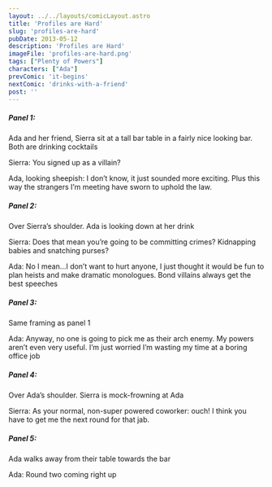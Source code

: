 ```yaml
---
layout: ../../layouts/comicLayout.astro
title: 'Profiles are Hard'
slug: 'profiles-are-hard'
pubDate: 2013-05-12 
description: 'Profiles are Hard'
imageFile: 'profiles-are-hard.png'
tags: ["Plenty of Powers"]
characters: ["Ada"]
prevComic: 'it-begins' 
nextComic: 'drinks-with-a-friend'
post: ''
---
```


<div class="panel" title="Next Comic"><h5 class="" title="Next Comic">Panel 1:</h5><p class="description" title="Next Comic">Ada and her friend, Sierra sit at a tall bar table in a fairly nice looking bar. Both are drinking cocktails</p><p class="dialog" title="Next Comic"><span class="name">Sierra:</span>&nbsp;You signed up as a villain?</p><p class="dialog" title="Next Comic"><span class="name">Ada, looking sheepish:</span>&nbsp;I don’t know, it just sounded more exciting. Plus this way the strangers I’m meeting have sworn to uphold the law.</p></div><div class="panel"><h5>Panel 2:</h5><p class="description">Over Sierra’s shoulder. Ada is looking down at her drink</p><p class="dialog"><span class="name">Sierra:</span>&nbsp;Does that mean you’re going to be committing crimes? Kidnapping babies and snatching purses?</p><p class="dialog"><span class="name">Ada:</span>&nbsp;No I mean...I don’t want to hurt anyone, I just thought it would be fun to plan heists and make dramatic monologues. Bond villains always get the best speeches</p></div><div class="panel"><h5>Panel 3:</h5><p class="description">Same framing as panel 1</p><p class="dialog"><span class="name">Ada:</span>&nbsp;Anyway, no one is going to pick me as their arch enemy. My powers aren’t even very useful. I’m just worried I’m wasting my time at a boring office job</p></div><div class="panel"><h5>Panel 4:</h5><p class="description">Over Ada’s shoulder. Sierra is mock-frowning at Ada</p><p class="dialog"><span class="name">Sierra:</span>&nbsp;As your normal, non-super powered coworker: ouch! I think you have to get me the next round for that jab.</p></div><div class="panel"><h5>Panel 5:</h5><p class="description">Ada walks away from their table towards the bar</p><p class="dialog"><span class="name">Ada:</span>&nbsp;Round two coming right up</p></div>